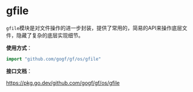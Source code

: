 
# gfile

`gfile`模块是对文件操作的进一步封装，提供了常用的，简易的API来操作底层文件，隐藏了复杂的底层实现细节。

**使用方式**：
```go
import "github.com/gogf/gf/os/gfile"
```

**接口文档**：

https://pkg.go.dev/github.com/gogf/gf/os/gfile


